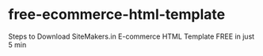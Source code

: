# free-ecommerce-html-template
Steps to Download SiteMakers.in E-commerce HTML Template FREE in just 5 min
